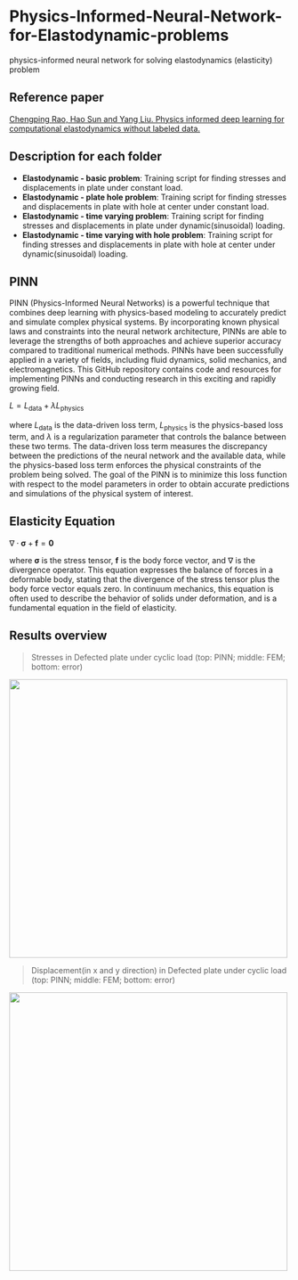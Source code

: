 # Physics-Informed-Neural-Network-for-Elastodynamic-problems

physics-informed neural network for solving elastodynamics (elasticity) problem

## Reference paper 

[Chengping Rao, Hao Sun and Yang Liu. Physics informed deep learning for computational elastodynamics without labeled data.](https://arxiv.org/abs/2006.08472)


## Description for each folder
- **Elastodynamic - basic problem**: Training script for finding stresses and displacements in plate under constant load.
- **Elastodynamic - plate hole problem**: Training script for finding stresses and displacements in plate with hole at center under constant load.
- **Elastodynamic - time varying problem**: Training script for finding stresses and displacements in plate under dynamic(sinusoidal) loading. 
- **Elastodynamic - time varying with hole problem**: Training script for finding stresses and displacements in plate with hole at center under dynamic(sinusoidal) loading.  


## PINN

PINN (Physics-Informed Neural Networks) is a powerful technique that combines deep learning with physics-based modeling to accurately predict and simulate complex physical systems. By incorporating known physical laws and constraints into the neural network architecture, PINNs are able to leverage the strengths of both approaches and achieve superior accuracy compared to traditional numerical methods. PINNs have been successfully applied in a variety of fields, including fluid dynamics, solid mechanics, and electromagnetics. This GitHub repository contains code and resources for implementing PINNs and conducting research in this exciting and rapidly growing field.

$L = L_{\text{data}} + \lambda L_{\text{physics}}$

where $L_{\text{data}}$ is the data-driven loss term, $L_{\text{physics}}$ is the physics-based loss term, and $\lambda$ is a regularization parameter that controls the balance between these two terms. The data-driven loss term measures the discrepancy between the predictions of the neural network and the available data, while the physics-based loss term enforces the physical constraints of the problem being solved. The goal of the PINN is to minimize this loss function with respect to the model parameters in order to obtain accurate predictions and simulations of the physical system of interest.


## Elasticity Equation

$\nabla \cdot \boldsymbol{\sigma} + \mathbf{f} = \mathbf{0}$

where $\boldsymbol{\sigma}$ is the stress tensor, $\mathbf{f}$ is the body force vector, and $\nabla$ is the divergence operator. This equation expresses the balance of forces in a deformable body, stating that the divergence of the stress tensor plus the body force vector equals zero. In continuum mechanics, this equation is often used to describe the behavior of solids under deformation, and is a fundamental equation in the field of elasticity.






## Results overview
>Stresses in Defected plate under cyclic load (top: PINN; middle: FEM; bottom: error)


<!-- ![](https://github.com/Raocp/PINN-elastodynamics/blob/master/PlateHoleQuarter/results/GIF_stress.gif) -->
<!-- <img src="https://github.com/Raocp/PINN-elastodynamics/blob/master/PlateHoleQuarter/results/GIF_stress.gif" width="500" /> -->
<img src="https://github.com/luv-bansal/Physics-Informed-Neural-Network-for-Elastodynamic-problems/blob/main/Elastodynamic%20-%20time%20varying%20with%20hole%20problem/results/stress%20comparison.gif" width="500" />

>Displacement(in x and y direction) in Defected plate under cyclic load (top: PINN; middle: FEM; bottom: error)

<img src="https://github.com/luv-bansal/Physics-Informed-Neural-Network-for-Elastodynamic-problems/blob/main/Elastodynamic%20-%20time%20varying%20with%20hole%20problem/results/Displacement%20comparison.gif" width="500" />

